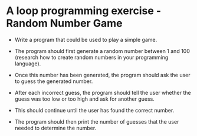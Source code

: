 # A loop programming exercise - Random Number Game

- Write a program that could be used to play a simple game. 

- The program should first generate a random number between 1 and 100 (research how to create random numbers in your programming language). 

- Once this number has been generated, the program should ask the user to guess the generated number. 

- After each incorrect guess, the program should tell the user whether the guess was too low or too high and ask for another guess. 

- This should continue until the user has found the correct number. 

- The program should then print the number of guesses that the user needed to determine the number.